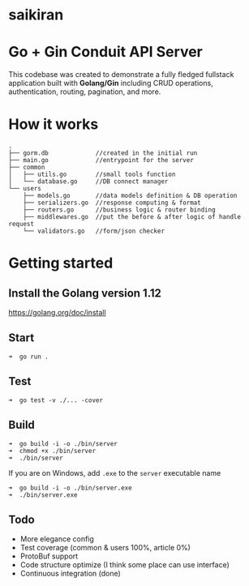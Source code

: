 # saikiran 
# Go + Gin Conduit API Server

This codebase was created to demonstrate a fully fledged fullstack application built with **Golang/Gin** including CRUD operations, authentication, routing, pagination, and more.

# How it works

```
.
├── gorm.db             //created in the initial run
├── main.go             //entrypoint for the server
├── common
│   ├── utils.go        //small tools function
│   └── database.go     //DB connect manager
└── users
    ├── models.go       //data models definition & DB operation
    ├── serializers.go  //response computing & format
    ├── routers.go      //business logic & router binding
    ├── middlewares.go  //put the before & after logic of handle request
    └── validators.go   //form/json checker
```

# Getting started

## Install the Golang version 1.12

https://golang.org/doc/install

## Start

```
➜  go run .
```

## Test

```
➜  go test -v ./... -cover
```

## Build

```
➜  go build -i -o ./bin/server
➜  chmod +x ./bin/server
➜  ./bin/server
```

If you are on Windows, add `.exe` to the `server` executable name

```
➜  go build -i -o ./bin/server.exe
➜  ./bin/server.exe
```

## Todo

- More elegance config
- Test coverage (common & users 100%, article 0%)
- ProtoBuf support
- Code structure optimize (I think some place can use interface)
- Continuous integration (done)
